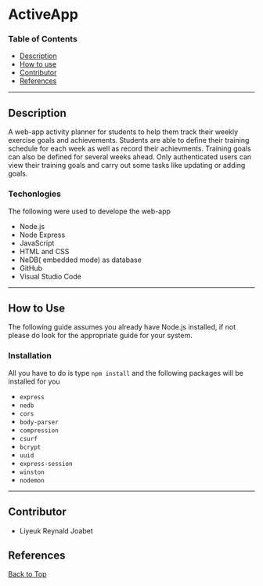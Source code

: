 # ActiveApp

### Table of Contents
- [Description](#description)
- [How to use](#how-to-use)
- [Contributor](#contributor)
- [References](#references)



 ___ 

## Description
A web-app activity planner for students to help them track their weekly exercise goals and achievements. Students are able to define their training schedule for each week as well as record their achievments. Training goals can also be defined for several weeks ahead. Only authenticated users can view their training goals and carry out some tasks like updating or adding goals.

### Techonlogies
 The following were used to develope the  web-app
 - Node.js
 - Node Express
 - JavaScript
 - HTML and CSS
 - NeDB( embedded mode) as database
 - GitHub 
 - Visual Studio Code


___

## How to Use
The following guide assumes you already have Node.js installed, if not please do look for the appropriate guide for your system.
 ### Installation
 All you have to do is type `npm install` and the following packages will be installed for you
 - `express`
 - `nedb`
 - `cors`
 - `body-parser`
 - `compression`
 - `csurf`
 - `bcrypt`
 - `uuid`
 - `express-session`
 - `winston`
- `nodemon`
___

## Contributor
- Liyeuk Reynald Joabet

## References
[Back to Top](#ActiveApp)
